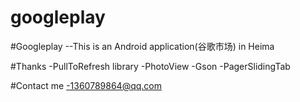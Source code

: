 # googleplay
#Googleplay
--This is an Android application(谷歌市场) in Heima

#Thanks
-PullToRefresh library
-PhotoView 
-Gson 
-PagerSlidingTab

#Contact me
-1360789864@qq.com
